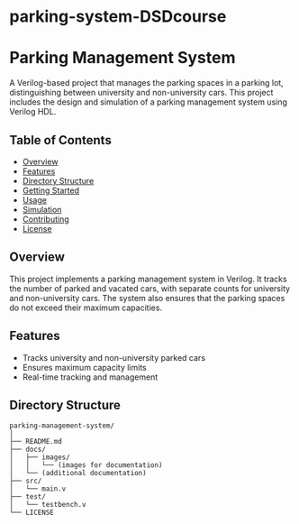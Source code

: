 # parking-system-DSDcourse

# Parking Management System

A Verilog-based project that manages the parking spaces in a parking lot, distinguishing between university and non-university cars. This project includes the design and simulation of a parking management system using Verilog HDL.

## Table of Contents
- [Overview](#overview)
- [Features](#features)
- [Directory Structure](#directory-structure)
- [Getting Started](#getting-started)
- [Usage](#usage)
- [Simulation](#simulation)
- [Contributing](#contributing)
- [License](#license)

## Overview
This project implements a parking management system in Verilog. It tracks the number of parked and vacated cars, with separate counts for university and non-university cars. The system also ensures that the parking spaces do not exceed their maximum capacities.

## Features
- Tracks university and non-university parked cars
- Ensures maximum capacity limits
- Real-time tracking and management

## Directory Structure
```plaintext
parking-management-system/
│
├── README.md
├── docs/
│   ├── images/
│   │   └── (images for documentation)
│   └── (additional documentation)
├── src/
│   └── main.v
├── test/
│   └── testbench.v
└── LICENSE
